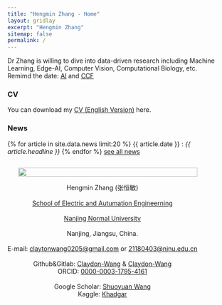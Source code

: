 ```yaml
---
title: "Hengmin Zhang - Home"
layout: gridlay
excerpt: "Hengmin Zhang"
sitemap: false
permalink: /
---
```


<div class="container-fluid">

<div class="row">

<div class="col-sm-8">
Dr Zhang is willing to dive into data-driven research including Machine Learning, Edge-AI, Computer Vision, Computational Biology, etc. <br> Remimd the date: <a href="https://aideadlin.es/?sub=ML,CV">AI</a> and <a href="https://ccfddl.github.io/">CCF</a>


### CV
You can download my [CV (English Version)](https://claydon-wang.github.io//papers/CV_E.pdf) here.

### News
{% for article in site.data.news limit:20 %}
{{ article.date }} :
<em>{{ article.headline }}</em>
{% endfor %}
<a href="{{ site.url }}{{ site.baseurl }}/allnews.html">see all news</a>

</div>

<div class="col-sm-4" style="display:table-cell; vertical-align:middle; text-align:center">

  <ul style="overflow: hidden">
  <img src="{{ site.url }}{{ site.baseurl }}/images/myself.jpg" class="img-responsive" width="100%" />
  </ul>

  <!-- <br clear="all" /> -->

  Hengmin Zhang (张恒敏)<br>  
  <a href="http://d.njnu.edu.cn/">School of Electric and Autumation Engineerning</a> <br>  
  <a href="http://www.njnu.edu.cn/">Nanjing Normal University</a> <br>  
  Nanjing, Jiangsu, China. <br>  
  E-mail: <a href="mailto:claytonwang0205@gmail.com.com">claytonwang0205@gmail.com</a> or <a href="mailto:21180403@njnu.edu.cn">21180403@njnu.edu.cn</a> <br>  
  Github&Gitlab: <a href="https://github.com/Claydon-Wang">Claydon-Wang</a> & <a href="https://gitlab.com/Clayden-Wang">Claydon-Wang</a> <br>
  ORCID: <a href="https://orcid.org/0000-0003-1795-4161">0000-0003-1795-4161</a> <br>   
  Google Scholar: <a href="https://scholar.google.com/citations?hl=zh-CN&user=SfMkEYgAAAAJ">Shuoyuan Wang</a> <br>
  Kaggle: <a href="https://www.kaggle.com/claydonwang">Khadgar</a> <br>
  <script type='text/javascript' id='clustrmaps' src='//cdn.clustrmaps.com/map_v2.js?cl=ffffff&w=200&t=n&d=qxy0eSYxkkDD23T1VJXNWt4_fn9cGJ1JRNShKPoCy8Y&co=4298d4&cmo=39c583&cmn=ebaa26'></script>

  <!-- <script type="text/javascript" id="clstr_globe" src="//clustrmaps.com/globe.js?d=qxy0eSYxkkDD23T1VJXNWt4_fn9cGJ1JRNShKPoCy8Y"></script> -->


</div>





